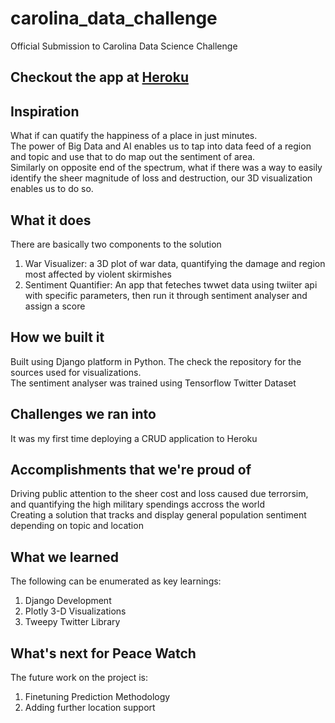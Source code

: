 # carolina_data_challenge
Official Submission to Carolina Data Science Challenge

## Checkout the app at [Heroku](https://peace-watch.herokuapp.com/)

## Inspiration
<p>What if can quatify the happiness of a place in just minutes.<br>
The power of Big Data and AI enables us to tap into data feed of a region and topic and use that to do map out the sentiment of area.<br>
Similarly on opposite end of the spectrum, what if there was a way to easily identify the sheer magnitude of loss and destruction, our 3D visualization enables us to do so.</p>

## What it does
<p>There are basically two components to the solution<br>

1. War Visualizer: a 3D plot of war data, quantifying the damage and region most affected by violent skirmishes<br>
2. Sentiment Quantifier: An app that feteches twwet data using twiiter api with specific parameters, then run it through sentiment analyser and assign a score<br>
</p>


## How we built it
<p>Built using Django platform in Python. The check the repository for the sources used for visualizations.<br>
The sentiment analyser was trained using Tensorflow Twitter Dataset<br>
</p>

## Challenges we ran into
<p> It was my first time deploying a CRUD application to Heroku</p>

## Accomplishments that we're proud of
<p>Driving public attention to the sheer cost and loss caused due terrorsim, and quantifying the high military spendings accross the world<br>
Creating a solution that tracks and display general population sentiment depending on topic and location</p>  

## What we learned
<p>
The following can be enumerated as key learnings:<br>

1. Django Development
2. Plotly 3-D Visualizations
3. Tweepy Twitter Library   

## What's next for Peace Watch
<p>The future work on the project is:<br>

1. Finetuning Prediction Methodology
2. Adding further location support

